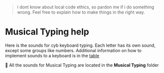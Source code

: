 > i dont know about local code ethics, so pardon me if i do something wrong. Feel free to explain how to make things in the right way.


# Musical Typing help

Here is the sounds for cyb keyboard typing. Each letter has its own sound, except some groups like numbers. Additional information on how to implement sounds to a keyboard is in the [table](https://docs.google.com/spreadsheets/d/1HI8FwNbKLWKW2hT08Hk8SPOtMU1VqM4T9LGXWF9Pw6M/edit?usp=sharing)

:file_folder: All the sounds for Musical Typing are located in the **Musical Typing** folder
